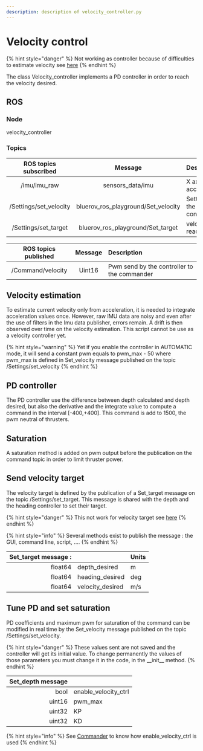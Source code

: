 ```yaml
---
description: description of velocity_controller.py
---
```


# Velocity control

{% hint style="danger" %}
Not working as controller because of difficulties to estimate velocity see [here](velocity-control.md#velocity-estimation)
{% endhint %}

The class Velocity\_controller implements a PD controller in order to reach the velocity desired.

## **ROS**

### Node

velocity\_controller

### Topics

| ROS topics subscribed | Message | Description |
| :---: | :---: | :--- |
| /imu/imu\_raw | sensors\_data/imu | X axis acceleration |
| /Settings/set\_velocity | bluerov\_ros\_playground/Set\_velocity | Settings for the controller |
| /Settings/set\_target | bluerov\_ros\_playground/Set\_target | velocity to reach, |

| ROS topics published | Message | Description |
| :---: | :---: | :--- |
| /Command/velocity | Uint16 | Pwm send by the controller to the commander |

## Velocity estimation

To estimate current velocity only from acceleration, it is needed to integrate acceleration values once. However, raw IMU data are noisy and even after the use of filters in the Imu data publisher, errors remain. A drift is then observed over time on the velocity estimation. This script cannot be use as a velocity controller yet.

{% hint style="warning" %}
Yet if you enable the controller in AUTOMATIC mode, it will send a constant pwm equals to pwm\_max - 50 where pwm\_max is defined in Set\_velocity message published on the topic /Settings/set\_velocity
{% endhint %}

## PD controller

The PD controller use the difference between depth calculated and depth desired, but also the derivative and the integrate value to compute a command in the interval \[-400,+400\]. This command is add to 1500, the pwm neutral of thrusters.

## Saturation

A saturation method is added on pwm output before the publication on the command topic in order to limit thruster power.

## Send velocity target

The velocity target is defined by the publication of a Set\_target message on the topic /Settings/set\_target. This message is shared with the depth and the heading controller to set their target.

{% hint style="danger" %}
This not work for velocity target see [here](velocity-control.md#velocity-estimation)
{% endhint %}

{% hint style="info" %}
Several methods exist to publish the message : the GUI, command line, script, ....
{% endhint %}

| Set\_target message : |  | Units |
| ---: | :--- | :--- |
| float64 | depth\_desired | m |
| float64 | heading\_desired | deg |
| float64 | velocity\_desired | m/s |

## Tune PD and set saturation

PD coefficients and maximum pwm for saturation of the command can be modified in real time by the Set\_velocity message published on the topic /Settings/set\_velocity.

{% hint style="danger" %}
These values sent are not saved and the controller will get its initial value. To change permanently the values of those parameters you must change it in the code, in the \_\_init\_\_ method.
{% endhint %}

| Set\_depth message |  |
| ---: | :--- |
| bool | enable\_velocity\_ctrl |
| uint16 | pwm\_max |
| uint32 | KP |
| uint32 | KD |

{% hint style="info" %}
See [Commander](../commander.md) to know how enable\_velocity\_ctrl is used
{% endhint %}

